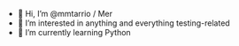 - 👋 Hi, I’m @mmtarrio / Mer
- 👀 I’m interested in anything and everything testing-related
- 🌱 I’m currently learning Python
